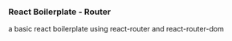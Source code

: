 <p style="text-align: center;">

### React Boilerplate - Router

a basic react boilerplate using react-router and react-router-dom
</p>
